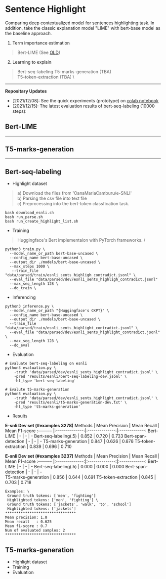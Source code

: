 # Sentence Highlight
Comparing deep contextualized model for sentences highlighting task. 
In addition, take the classic explanation model "LIME" with bert-base model as the baseline approach.

1. Term importance estimation
> Bert-LIME (See [OLD](https://github.com/DylanJoo/temp/tree/main/lime))
2. Learning to explain
> Bert-seq-labeling 
> T5-marks-generation (TBA) \
> T5-token-extraction (TBA) \
<hr/>

**Repositary Updates**
- [2021/12/08]: See the quick experiments (prototype) on [colab notebook](https://colab.research.google.com/drive/14DxpHoSV7hL1YgrPPdVNIbp1aHeSKHgc?usp=sharing)
- [2021/12/15]: The latest evaluation results of bert-seq-labeling (10000 steps): 

## Bert-LIME
<hr/>

## T5-marks-generation
<hr/>

## Bert-seq-labeling
- Highlight dataset
> a) Download the files from 'OanaMariaCamburu/e-SNLI'\
> b) Parsing the csv file into text file\
> c) Preprocessing into the bert-token classfication task.
```
bash download_esnli.sh
bash run_parse.sh
bash run_create_highlight_list.sh
```
- Training
> Huggingface's Bert implementaion with PyTorch frameworks. \
```
python3 train.py \
  --model_name_or_path bert-base-uncased \
  --config_name bert-base-uncased \
  --output_dir ./models/bert-base-uncased \
  --max_steps 1000 \
   --train_file "data/parsed/train/esnli_sents_highligh_contradict.jsonl" \
  --eval_file "data/parsed/dev/esnli_sents_highligh_contradict.jsonl"
  --max_seq_length 128 \
  --do_train \
```
- Inferencing
```
python3 inference.py \
  --model_name_or_path "{Huggingface's CKPT}" \
  --config_name bert-base-uncased \
  --output_dir ./models/bert-base-uncased \
  --train_file "data/parsed/train/esnli_sents_highlight_contradict.jsonl" \
  --eval_file "data/parsed/dev/esnli_sents_highlight_contradict.jsonl" \
  --max_seq_length 128 \
  --do_eval 
```
- Evaluation
```
# Evaluate bert-seq-labeling on esnli
python3 evaluation.py \
    -truth 'data/parsed/dev/esnli_sents_highlight_contradict.jsonl' \
    -pred 'results/esnli/bert-seq-labeling-dev.jsonl' \
    -hl_type 'bert-seq-labeling'

# Evalute t5-marks-generation
python3 evaluation.py \
    -truth 'data/parsed/dev/esnli_sents_highlight_contradict.jsonl' \
    -pred 'results/esnli/t5-marks-generation-dev.txt' \
    -hl_type 't5-marks-generation'
```
- Results 

**E-snli Dev set (#examples 3278)**
Methods  | Mean Precision | Mean Recall | Mean F1-score
:------- |:--------------:|:--------------:|:-------------:
Bert-LIME             | -     | -     | -
Bert-seq-labeling(.5) | 0.852 | 0.720 | 0.733
Bert-span-detection   | -     | -     | -
T5-marks-generation   | 0.847 | 0.626 | 0.676
T5-token-extraction   | 0.839 | 0.696 | 0.710

**E-snli Dev set (#examples 3237)**
Methods  | Mean Precision | Mean Recall | Mean F1-score
:------- |:--------------:|:--------------:|:-------------:
Bert-LIME             | -     | -     | -
Bert-seq-labeling(.5) | 0.000 | 0.000 | 0.000
Bert-span-detection   | -     | -     | -    
T5-marks-generation   | 0.856 | 0.644 | 0.691
T5-token-extraction   | 0.845 | 0.703 | 0.718

```
Examples: \
 Ground truth tokens: ['men', 'fighting']              
 Highlighted tokens: ['men', 'fighting'] \
 Ground truth tokens: ['jackets', 'walk', 'to', 'school']               
 Highlighted tokens: ['jackets']
********************************            
Mean precision: 1.0              
Mean recall   : 0.625            
Mean f1-score : 0.7              
Num of evaluated samples: 2            
********************************
```

## T5-marks-generation
- Highlight dataset
- Training
- Evaluation
